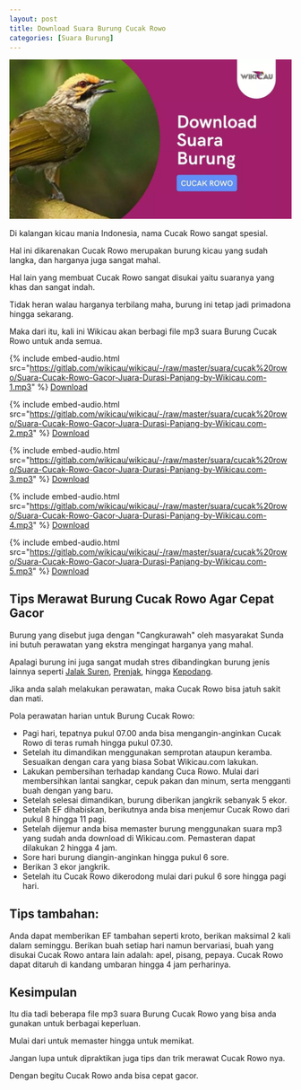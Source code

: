 ```yaml
---
layout: post
title: Download Suara Burung Cucak Rowo
categories: [Suara Burung]
---
```


![Download Suara Burung Cucak Rowo](/images/suara-cucak-rowo.webp)

Di kalangan kicau mania Indonesia, nama Cucak Rowo sangat spesial.

Hal ini dikarenakan Cucak Rowo merupakan burung kicau yang sudah langka, dan harganya juga sangat mahal.

Hal lain yang membuat Cucak Rowo sangat disukai yaitu suaranya yang khas dan sangat indah.

Tidak heran walau harganya terbilang maha, burung ini tetap jadi primadona hingga sekarang.

Maka dari itu, kali ini Wikicau akan berbagi file mp3 suara Burung Cucak Rowo untuk anda semua.

{% include embed-audio.html src="https://gitlab.com/wikicau/wikicau/-/raw/master/suara/cucak%20rowo/Suara-Cucak-Rowo-Gacor-Juara-Durasi-Panjang-by-Wikicau.com-1.mp3" %}
[Download](http://bit.ly/2WXJg2D)

{% include embed-audio.html src="https://gitlab.com/wikicau/wikicau/-/raw/master/suara/cucak%20rowo/Suara-Cucak-Rowo-Gacor-Juara-Durasi-Panjang-by-Wikicau.com-2.mp3" %}
[Download](http://bit.ly/2XzmZYN)

{% include embed-audio.html src="https://gitlab.com/wikicau/wikicau/-/raw/master/suara/cucak%20rowo/Suara-Cucak-Rowo-Gacor-Juara-Durasi-Panjang-by-Wikicau.com-3.mp3" %}
[Download](http://bit.ly/2IYQZnv)

{% include embed-audio.html src="https://gitlab.com/wikicau/wikicau/-/raw/master/suara/cucak%20rowo/Suara-Cucak-Rowo-Gacor-Juara-Durasi-Panjang-by-Wikicau.com-4.mp3" %}
[Download](http://bit.ly/2IwQimg)

{% include embed-audio.html src="https://gitlab.com/wikicau/wikicau/-/raw/master/suara/cucak%20rowo/Suara-Cucak-Rowo-Gacor-Juara-Durasi-Panjang-by-Wikicau.com-5.mp3" %}
[Download](http://bit.ly/2IxmQwC)

## Tips Merawat Burung Cucak Rowo Agar Cepat Gacor

Burung yang disebut juga dengan "Cangkurawah" oleh masyarakat Sunda ini butuh perawatan yang ekstra mengingat harganya yang mahal.

Apalagi burung ini juga sangat mudah stres dibandingkan burung jenis lainnya seperti [Jalak Suren](https://wikicau.com/suara-burung-jalak-suren/), [Prenjak](https://wikicau.com/suara-burung-prenjak/), hingga [Kepodang](https://wikicau.com/suara-burung-kepodang/).

Jika anda salah melakukan perawatan, maka Cucak Rowo bisa jatuh sakit dan mati.

Pola perawatan harian untuk Burung Cucak Rowo:

- Pagi hari, tepatnya pukul 07.00 anda bisa mengangin-anginkan Cucak Rowo di teras rumah hingga pukul 07.30.
- Setelah itu dimandikan menggunakan semprotan ataupun keramba. Sesuaikan dengan cara yang biasa Sobat Wikicau.com lakukan.
- Lakukan pembersihan terhadap kandang Cuca Rowo. Mulai dari membersihkan lantai sangkar, cepuk pakan dan minum, serta mengganti buah dengan yang baru.
- Setelah selesai dimandikan, burung diberikan jangkrik sebanyak 5 ekor.
- Setelah EF dihabiskan, berikutnya anda bisa menjemur Cucak Rowo dari pukul 8 hingga 11 pagi.
- Setelah dijemur anda bisa memaster burung menggunakan suara mp3 yang sudah anda download di Wikicau.com. Pemasteran dapat dilakukan 2 hingga 4 jam.
- Sore hari burung diangin-anginkan hingga pukul 6 sore.
- Berikan 3 ekor jangkrik.
- Setelah itu Cucak Rowo dikerodong mulai dari pukul 6 sore hingga pagi hari.

## Tips tambahan:
Anda dapat memberikan EF tambahan seperti kroto, berikan maksimal 2 kali dalam seminggu.
Berikan buah setiap hari namun bervariasi, buah yang disukai Cucak Rowo antara lain adalah: apel, pisang, pepaya.
Cucak Rowo dapat ditaruh di kandang umbaran hingga 4 jam perharinya.

## Kesimpulan

Itu dia tadi beberapa file mp3 suara Burung Cucak Rowo yang bisa anda gunakan untuk berbagai keperluan.

Mulai dari untuk memaster hingga untuk memikat.

Jangan lupa untuk dipraktikan juga tips dan trik merawat Cucak Rowo nya.

Dengan begitu Cucak Rowo anda bisa cepat gacor.